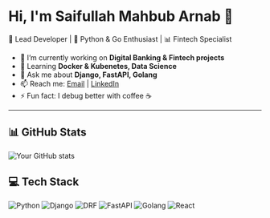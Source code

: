 # Hi, I'm Saifullah Mahbub Arnab 👋

🚀 Lead Developer | 🐍 Python & Go Enthusiast | 📊 Fintech Specialist

- 🔭 I’m currently working on **Digital Banking & Fintech projects**
- 🌱 Learning **Docker & Kubenetes, Data Science**
- 💬 Ask me about **Django, FastAPI, Golang**
- 📫 Reach me: [Email](mailto:saifornab@gmail.com) | [LinkedIn](https://www.linkedin.com/in/saifarnab/)
- ⚡ Fun fact: I debug better with coffee ☕

---

## 📊 GitHub Stats
![Your GitHub stats](https://github-readme-stats.vercel.app/api?username=saifarnab&show_icons=true&theme=radical)

## 💻 Tech Stack
![Python](https://img.shields.io/badge/Python-3776AB?style=for-the-badge&logo=python&logoColor=white)
![Django](https://img.shields.io/badge/Django-092E20?style=for-the-badge&logo=django&logoColor=white)
![DRF](https://img.shields.io/badge/DRF-0094D6?style=for-the-badge&logo=django&logoColor=white)
![FastAPI](https://img.shields.io/badge/FastAPI-009688?style=for-the-badge&logo=fastapi&logoColor=white)
![Golang](https://img.shields.io/badge/Go-00ADD8?style=for-the-badge&logo=go&logoColor=white)
![React](https://img.shields.io/badge/React-20232A?style=for-the-badge&logo=react&logoColor=61DAFB)


